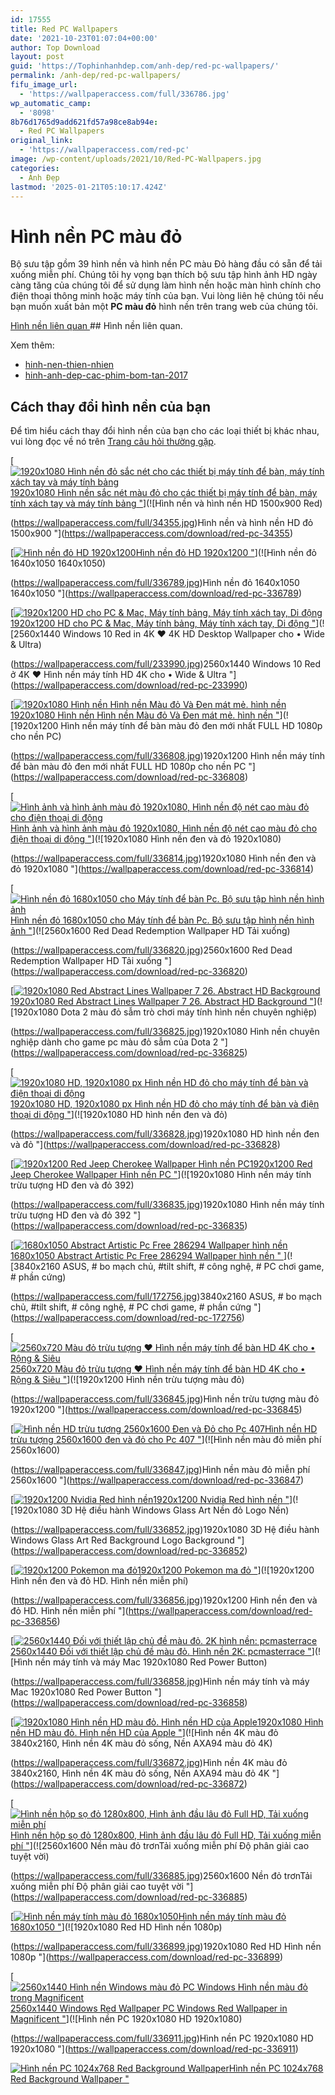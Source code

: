 ```yaml
---
id: 17555
title: Red PC Wallpapers
date: '2021-10-23T01:07:04+00:00'
author: Top Download
layout: post
guid: 'https://Tophinhanhdep.com/anh-dep/red-pc-wallpapers/'
permalink: /anh-dep/red-pc-wallpapers/
fifu_image_url:
  - 'https://wallpaperaccess.com/full/336786.jpg'
wp_automatic_camp:
  - '8098'
8b76d1765d9add621fd57a98ce8ab94e:
  - Red PC Wallpapers
original_link:
  - 'https://wallpaperaccess.com/red-pc'
image: /wp-content/uploads/2021/10/Red-PC-Wallpapers.jpg
categories:
  - Ảnh Đẹp
lastmod: '2025-01-21T05:10:17.424Z'
---
```

# Hình nền PC màu đỏ

Bộ sưu tập gồm 39 hình nền và hình nền PC màu Đỏ hàng đầu có sẵn để tải xuống miễn phí. Chúng tôi hy vọng bạn thích bộ sưu tập hình ảnh HD ngày càng tăng của chúng tôi để sử dụng làm hình nền hoặc màn hình chính cho điện thoại thông minh hoặc máy tính của bạn. Vui lòng liên hệ chúng tôi nếu bạn muốn xuất bản một **PC màu đỏ** hình nền trên trang web của chúng tôi.

[Hình nền liên quan ](#related) ## Hình nền liên quan.

   
 Xem thêm:

   
- [hinh-nen-thien-nhien](https://tophinhanhdep.com/hinh-nen-dep/hinh-nen-thien-nhien/)
- [hinh-anh-dep-cac-phim-bom-tan-2017](https://tophinhanhdep.com/anh-dep/hinh-anh-dep-cac-phim-bom-tan-2017/)

## Cách thay đổi hình nền của bạn

Để tìm hiểu cách thay đổi hình nền của bạn cho các loại thiết bị khác nhau, vui lòng đọc về nó trên [Trang câu hỏi thường gặp](https://tophinhanhdep.com/faq/).

  
[[![1920x1080 Hình nền đỏ sắc nét cho các thiết bị máy tính để bàn, máy tính xách tay và máy tính bảng](https://wallpaperaccess.com/full/336786.jpg)1920x1080 Hình nền sắc nét màu đỏ cho các thiết bị máy tính để bàn, máy tính xách tay và máy tính bảng "](https://wallpaperaccess.com/download/red-pc-336786)](![Hình nền và hình nền HD 1500x900 Red)

(https://wallpaperaccess.com/full/34355.jpg)Hình nền và hình nền HD đỏ 1500x900 "](https://wallpaperaccess.com/download/red-pc-34355)

[[![Hình nền đỏ HD 1920x1200](https://wallpaperaccess.com/full/173545.jpg)Hình nền đỏ HD 1920x1200 "](https://wallpaperaccess.com/download/red-pc-173545)](![Hình nền đỏ 1640x1050 1640x1050)

(https://wallpaperaccess.com/full/336789.jpg)Hình nền đỏ 1640x1050 1640x1050 "](https://wallpaperaccess.com/download/red-pc-336789)

[[![1920x1200 HD cho PC & Mac, Máy tính bảng, Máy tính xách tay, Di động](https://wallpaperaccess.com/full/336792.jpg)1920x1200 HD cho PC &amp; Mac, Máy tính bảng, Máy tính xách tay, Di động "](https://wallpaperaccess.com/download/red-pc-336792)](![2560x1440 Windows 10 Red in 4K ❤ 4K HD Desktop Wallpaper cho • Wide & Ultra)

(https://wallpaperaccess.com/full/233990.jpg)2560x1440 Windows 10 Red ở 4K ❤ Hình nền máy tính HD 4K cho • Wide &amp; Ultra "](https://wallpaperaccess.com/download/red-pc-233990)

[[![1920x1080 Hình nền Hình nền Màu đỏ Và Đen mát mẻ.  hình nền](https://wallpaperaccess.com/full/336804.jpg)1920x1080 Hình nền Hình nền Màu đỏ Và Đen mát mẻ. hình nền "](https://wallpaperaccess.com/download/red-pc-336804)](![1920x1200 Hình nền máy tính để bàn màu đỏ đen mới nhất FULL HD 1080p cho nền PC)

(https://wallpaperaccess.com/full/336808.jpg)1920x1200 Hình nền máy tính để bàn màu đỏ đen mới nhất FULL HD 1080p cho nền PC "](https://wallpaperaccess.com/download/red-pc-336808)

[[![Hình ảnh và hình ảnh màu đỏ 1920x1080, Hình nền độ nét cao màu đỏ cho điện thoại di động](https://wallpaperaccess.com/full/195060.jpg)Hình ảnh và hình ảnh màu đỏ 1920x1080, Hình nền độ nét cao màu đỏ cho điện thoại di động "](https://wallpaperaccess.com/download/red-pc-195060)](![1920x1080 Hình nền đen và đỏ 1920x1080)

(https://wallpaperaccess.com/full/336814.jpg)1920x1080 Hình nền đen và đỏ 1920x1080 "](https://wallpaperaccess.com/download/red-pc-336814)

[[![Hình nền đỏ 1680x1050 cho Máy tính để bàn Pc.  Bộ sưu tập hình nền hình ảnh](https://wallpaperaccess.com/full/336815.jpg)Hình nền đỏ 1680x1050 cho Máy tính để bàn Pc. Bộ sưu tập hình nền hình ảnh "](https://wallpaperaccess.com/download/red-pc-336815)](![2560x1600 Red Dead Redemption Wallpaper HD Tải xuống)

(https://wallpaperaccess.com/full/336820.jpg)2560x1600 Red Dead Redemption Wallpaper HD Tải xuống "](https://wallpaperaccess.com/download/red-pc-336820)

[[![1920x1080 Red Abstract Lines Wallpaper 7 26. Abstract HD Background](https://wallpaperaccess.com/full/336823.jpg)1920x1080 Red Abstract Lines Wallpaper 7 26. Abstract HD Background "](https://wallpaperaccess.com/download/red-pc-336823)](![1920x1080 Dota 2 màu đỏ sẫm trò chơi máy tính hình nền chuyên nghiệp)

(https://wallpaperaccess.com/full/336825.jpg)1920x1080 Hình nền chuyên nghiệp dành cho game pc màu đỏ sẫm của Dota 2 "](https://wallpaperaccess.com/download/red-pc-336825)

[[![1920x1080 HD, 1920x1080 px Hình nền HD đỏ cho máy tính để bàn và điện thoại di động](https://wallpaperaccess.com/full/127748.jpg)1920x1080 HD, 1920x1080 px Hình nền HD đỏ cho máy tính để bàn và điện thoại di động "](https://wallpaperaccess.com/download/red-pc-127748)](![1920x1080 HD hình nền đen và đỏ)

(https://wallpaperaccess.com/full/336828.jpg)1920x1080 HD hình nền đen và đỏ "](https://wallpaperaccess.com/download/red-pc-336828)

[[![1920x1200 Red Jeep Cherokee Wallpaper Hình nền PC](https://wallpaperaccess.com/full/336833.jpg)1920x1200 Red Jeep Cherokee Wallpaper Hình nền PC "](https://wallpaperaccess.com/download/red-pc-336833)](![1920x1080 Hình nền máy tính trừu tượng HD đen và đỏ 392)

(https://wallpaperaccess.com/full/336835.jpg)1920x1080 Hình nền máy tính trừu tượng HD đen và đỏ 392 "](https://wallpaperaccess.com/download/red-pc-336835)

[[![1680x1050 Abstract Artistic Pc Free 286294 Wallpaper hình nền](https://wallpaperaccess.com/full/336836.jpg)1680x1050 Abstract Artistic Pc Free 286294 Wallpaper hình nền " ](https://wallpaperaccess.com/download/red-pc-336836)](![3840x2160 ASUS, # bo mạch chủ, #tilt shift, # công nghệ, # PC chơi game, # phần cứng)

(https://wallpaperaccess.com/full/172756.jpg)3840x2160 ASUS, # bo mạch chủ, #tilt shift, # công nghệ, # PC chơi game, # phần cứng "](https://wallpaperaccess.com/download/red-pc-172756)

[[![2560x720 Màu đỏ trừu tượng ❤ Hình nền máy tính để bàn HD 4K cho • Rộng & Siêu](https://wallpaperaccess.com/full/336842.jpg)2560x720 Màu đỏ trừu tượng ❤ Hình nền máy tính để bàn HD 4K cho • Rộng &amp; Siêu "](https://wallpaperaccess.com/download/red-pc-336842)](![1920x1200 Hình nền trừu tượng màu đỏ)

(https://wallpaperaccess.com/full/336845.jpg)Hình nền trừu tượng màu đỏ 1920x1200 "](https://wallpaperaccess.com/download/red-pc-336845)

[[![Hình nền HD trừu tượng 2560x1600 Đen và Đỏ cho Pc 407](https://wallpaperaccess.com/full/336846.jpg)Hình nền HD trừu tượng 2560x1600 đen và đỏ cho Pc 407 "](https://wallpaperaccess.com/download/red-pc-336846)](![Hình nền màu đỏ miễn phí 2560x1600)

(https://wallpaperaccess.com/full/336847.jpg)Hình nền màu đỏ miễn phí 2560x1600 "](https://wallpaperaccess.com/download/red-pc-336847)

[[![1920x1200 Nvidia Red hình nền](https://wallpaperaccess.com/full/183770.jpg)1920x1200 Nvidia Red hình nền "](https://wallpaperaccess.com/download/red-pc-183770)](![1920x1080 3D Hệ điều hành Windows Glass Art Nền đỏ Logo Nền)

(https://wallpaperaccess.com/full/336852.jpg)1920x1080 3D Hệ điều hành Windows Glass Art Red Background Logo Background "](https://wallpaperaccess.com/download/red-pc-336852)

[[![1920x1200 Pokemon ma đỏ](https://wallpaperaccess.com/full/203863.jpg)1920x1200 Pokemon ma đỏ "](https://wallpaperaccess.com/download/red-pc-203863)](![1920x1200 Hình nền đen và đỏ HD.  Hình nền miễn phí)

(https://wallpaperaccess.com/full/336856.jpg)1920x1200 Hình nền đen và đỏ HD. Hình nền miễn phí "](https://wallpaperaccess.com/download/red-pc-336856)

[[![2560x1440 Đối với thiết lập chủ đề màu đỏ.  2K hình nền: pcmasterrace](https://wallpaperaccess.com/full/117809.png)2560x1440 Đối với thiết lập chủ đề màu đỏ. Hình nền 2K: pcmasterrace "](https://wallpaperaccess.com/download/red-pc-117809)](![Hình nền máy tính và máy Mac 1920x1080 Red Power Button)

(https://wallpaperaccess.com/full/336858.jpg)Hình nền máy tính và máy Mac 1920x1080 Red Power Button "](https://wallpaperaccess.com/download/red-pc-336858)

[[![1920x1080 Hình nền HD màu đỏ.  Hình nền HD của Apple](https://wallpaperaccess.com/full/336862.jpg)1920x1080 Hình nền HD màu đỏ. Hình nền HD của Apple "](https://wallpaperaccess.com/download/red-pc-336862)](![Hình nền 4K màu đỏ 3840x2160, Hình nền 4K màu đỏ sống, Nền AXA94 màu đỏ 4K)

(https://wallpaperaccess.com/full/336872.jpg)Hình nền 4K màu đỏ 3840x2160, Hình nền 4K màu đỏ sống, Nền AXA94 màu đỏ 4K "](https://wallpaperaccess.com/download/red-pc-336872)

[[![Hình nền hộp sọ đỏ 1280x800, Hình ảnh đầu lâu đỏ Full HD, Tải xuống miễn phí](https://wallpaperaccess.com/full/336878.jpg)Hình nền hộp sọ đỏ 1280x800, Hình ảnh đầu lâu đỏ Full HD, Tải xuống miễn phí "](https://wallpaperaccess.com/download/red-pc-336878)](![2560x1600 Nền màu đỏ trơnTải xuống miễn phí Độ phân giải cao tuyệt vời)

(https://wallpaperaccess.com/full/336885.jpg)2560x1600 Nền đỏ trơnTải xuống miễn phí Độ phân giải cao tuyệt vời "](https://wallpaperaccess.com/download/red-pc-336885)

[[![Hình nền máy tính màu đỏ 1680x1050](https://wallpaperaccess.com/full/336894.jpg)Hình nền máy tính màu đỏ 1680x1050 "](https://wallpaperaccess.com/download/red-pc-336894)](![1920x1080 Red HD Hình nền 1080p)

(https://wallpaperaccess.com/full/336899.jpg)1920x1080 Red HD Hình nền 1080p "](https://wallpaperaccess.com/download/red-pc-336899)

[[![2560x1440 Hình nền Windows màu đỏ PC Windows Hình nền màu đỏ trong Magnificent](https://wallpaperaccess.com/full/336906.jpg)2560x1440 Windows Red Wallpaper PC Windows Red Wallpaper in Magnificent "](https://wallpaperaccess.com/download/red-pc-336906)](![Hình nền PC 1920x1080 HD 1920x1080)

(https://wallpaperaccess.com/full/336911.jpg)Hình nền PC 1920x1080 HD 1920x1080 "](https://wallpaperaccess.com/download/red-pc-336911)

[![Hình nền PC 1024x768 Red Background Wallpaper](https://wallpaperaccess.com/full/336913.jpg)Hình nền PC 1024x768 Red Background Wallpaper "](https://wallpaperaccess.com/download/red-pc-336913)
